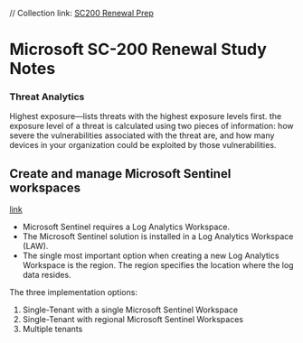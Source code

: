 // Collection link: [SC200 Renewal Prep](https://learn.microsoft.com/en-us/collections/kkx7a2tqkk14yj)

# Microsoft SC-200 Renewal Study Notes


### Threat Analytics

Highest exposure—lists threats with the highest exposure levels first. the exposure level of a threat is calculated using two pieces of information: how severe the vulnerabilities associated with the threat are, and how many devices in your organization could be exploited by those vulnerabilities.


## Create and manage Microsoft Sentinel workspaces

[link](https://learn.microsoft.com/en-us/training/modules/create-manage-azure-sentinel-workspaces/)

* Microsoft Sentinel requires a Log Analytics Workspace.
* The Microsoft Sentinel solution is installed in a Log Analytics Workspace (LAW).
* The single most important option when creating a new Log Analytics Workspace is the region. The region specifies the location where the log data resides.

The three implementation options:

1. Single-Tenant with a single Microsoft Sentinel Workspace
2. Single-Tenant with regional Microsoft Sentinel Workspaces
3. Multiple tenants

